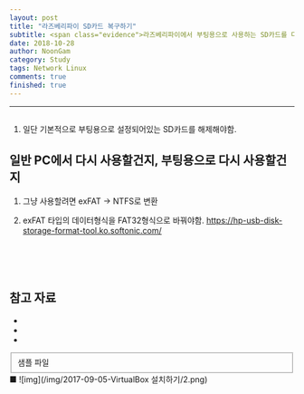```yaml
---
layout: post
title: "라즈베리파이 SD카드 복구하기"
subtitle: <span class="evidence">라즈베리파이에서 부팅용으로 사용하는 SD카드를 다시 원래 크기의 SD카드로 되돌리기.</span>
date: 2018-10-28
author: NoonGam
category: Study
tags: Network Linux
comments: true
finished: true
---
```


---

##

1. 일단 기본적으로 부팅용으로 설정되어있는 SD카드를 해제해야함.




## 일반 PC에서 다시 사용할건지, 부팅용으로 다시 사용할건지

1. 그냥 사용할려면 exFAT -> NTFS로 변환











2. exFAT 타입의 데이터형식을 FAT32형식으로 바꿔야함.
https://hp-usb-disk-storage-format-tool.ko.softonic.com/




<br><br><br>

## 참고 자료
*
*
*
<fieldset id="gpg-fieldset">
 샘플 파일
</fieldset>
■
![img](/img/2017-09-05-VirtualBox 설치하기/2.png)
